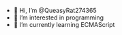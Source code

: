 - 👋 Hi, I’m @QueasyRat274365
- 👀 I’m interested in programming
- 🌱 I’m currently learning ECMAScript

<!---
QueasyRat274365/QueasyRat274365 is a ✨ special ✨ repository because its `README.md` (this file) appears on your GitHub profile.
You can click the Preview link to take a look at your changes.
--->
